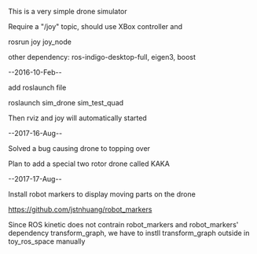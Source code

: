 This is a very simple drone simulator

Require a "/joy" topic, should use XBox controller and 

rosrun joy joy\_node

other dependency:
ros-indigo-desktop-full, eigen3, boost


--2016-10-Feb--

add roslaunch file 

roslaunch sim\_drone sim\_test\_quad 

Then rviz and joy will automatically started

--2017-16-Aug--

Solved a bug causing drone to topping over

Plan to add a special two rotor drone called KAKA

--2017-17-Aug--

Install robot markers to display moving parts on the drone

https://github.com/jstnhuang/robot_markers

Since ROS kinetic does not contrain robot_markers and robot_markers' dependency transform_graph, we have to instll transform_graph outside in toy_ros_space manually
